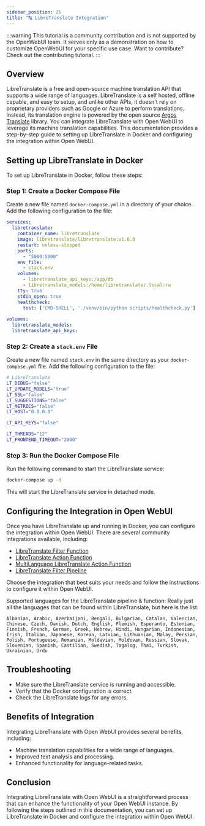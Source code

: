 ```yaml
---
sidebar_position: 25
title: "🔠 LibreTranslate Integration"
---
```


:::warning
This tutorial is a community contribution and is not supported by the OpenWebUI team. It serves only as a demonstration on how to customize OpenWebUI for your specific use case. Want to contribute? Check out the contributing tutorial.
:::

Overview
--------

LibreTranslate is a free and open-source machine translation API that supports a wide range of languages. LibreTranslate is a self hosted, offline capable, and easy to setup, and unlike other APIs, it doesn't rely on proprietary providers such as Google or Azure to perform translations. Instead, its translation engine is powered by the open source [Argos Translate](https://github.com/argosopentech/argos-translate) library. You can integrate LibreTranslate with Open WebUI to leverage its machine translation capabilities. This documentation provides a step-by-step guide to setting up LibreTranslate in Docker and configuring the integration within Open WebUI.

Setting up LibreTranslate in Docker
-----------------------------------

To set up LibreTranslate in Docker, follow these steps:

### Step 1: Create a Docker Compose File

Create a new file named `docker-compose.yml` in a directory of your choice. Add the following configuration to the file:

```yml
services:
  libretranslate:
    container_name: libretranslate
    image: libretranslate/libretranslate:v1.6.0
    restart: unless-stopped
    ports:
      - "5000:5000"
    env_file:
      - stack.env
    volumes:
      - libretranslate_api_keys:/app/db
      - libretranslate_models:/home/libretranslate/.local:rw
    tty: true
    stdin_open: true
    healthcheck:
      test: ['CMD-SHELL', './venv/bin/python scripts/healthcheck.py']
      
volumes:
  libretranslate_models:
  libretranslate_api_keys:
```

### Step 2: Create a `stack.env` File

Create a new file named `stack.env` in the same directory as your `docker-compose.yml` file. Add the following configuration to the file:

```bash
# LibreTranslate
LT_DEBUG="false"
LT_UPDATE_MODELS="true"
LT_SSL="false"
LT_SUGGESTIONS="false"
LT_METRICS="false"
LT_HOST="0.0.0.0"

LT_API_KEYS="false"

LT_THREADS="12"
LT_FRONTEND_TIMEOUT="2000"
```

### Step 3: Run the Docker Compose File

Run the following command to start the LibreTranslate service:

```bash
docker-compose up -d
```

This will start the LibreTranslate service in detached mode.

Configuring the Integration in Open WebUI
-------------------------------------------

Once you have LibreTranslate up and running in Docker, you can configure the integration within Open WebUI. There are several community integrations available, including:

* [LibreTranslate Filter Function](https://openwebui.com/f/iamg30/libretranslate_filter)
* [LibreTranslate Action Function](https://openwebui.com/f/jthesse/libretranslate_action)
* [MultiLanguage LibreTranslate Action Function](https://openwebui.com/f/iamg30/multilanguage_libretranslate_action)
* [LibreTranslate Filter Pipeline](https://github.com/open-webui/pipelines/blob/main/examples/filters/libretranslate_filter_pipeline.py)

Choose the integration that best suits your needs and follow the instructions to configure it within Open WebUI.

Supported languages for the LibreTranslate pipeline & function:
Really just all the languages that can be found within LibreTranslate, but here is the list:
```
Albanian, Arabic, Azerbaijani, Bengali, Bulgarian, Catalan, Valencian, Chinese, Czech, Danish, Dutch, English, Flemish, Esperanto, Estonian, Finnish, French, German, Greek, Hebrew, Hindi, Hungarian, Indonesian, Irish, Italian, Japanese, Korean, Latvian, Lithuanian, Malay, Persian, Polish, Portuguese, Romanian, Moldavian, Moldovan, Russian, Slovak, Slovenian, Spanish, Castilian, Swedish, Tagalog, Thai, Turkish, Ukrainian, Urdu
```

Troubleshooting
--------------

* Make sure the LibreTranslate service is running and accessible.
* Verify that the Docker configuration is correct.
* Check the LibreTranslate logs for any errors.

Benefits of Integration
----------------------

Integrating LibreTranslate with Open WebUI provides several benefits, including:

* Machine translation capabilities for a wide range of languages.
* Improved text analysis and processing.
* Enhanced functionality for language-related tasks.

Conclusion
----------

Integrating LibreTranslate with Open WebUI is a straightforward process that can enhance the functionality of your Open WebUI instance. By following the steps outlined in this documentation, you can set up LibreTranslate in Docker and configure the integration within Open WebUI.
